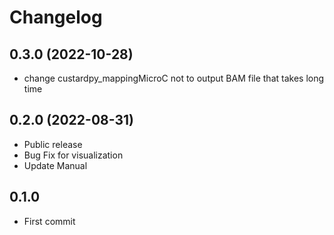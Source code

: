 # Changelog

## 0.3.0 (2022-10-28)
- change custardpy_mappingMicroC not to output BAM file that takes long time

## 0.2.0 (2022-08-31)
- Public release
- Bug Fix for visualization
- Update Manual


## 0.1.0
- First commit
